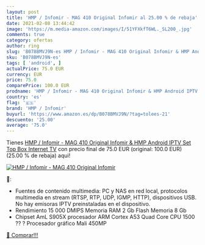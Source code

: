 ```yaml
---
layout: post
title: 'HMP / Infomir - MAG 410 Original Infomir al 25.00 % de rebaja'
date: 2021-02-08 13:44:42
image: 'https://m.media-amazon.com/images/I/51YFXkfT6WL._SL200_.jpg'
comments: true
category: ofertas
author: ring
slug: 'B078BMVJ9N-es HMP / Infomir - MAG 410 Original Infomir & HMP Android...'
sku: 'B078BMVJ9N-es'
tags: [ 'android', ]
actualPrice: 75.0 EUR
currency: EUR
price: 75.0
comparePrice: 100.0 EUR
prodname: 'HMP / Infomir - MAG 410 Original Infomir & HMP Android IPTV Set Top Box Internet TV'
country: 'es'
flag: '🇪🇸'
brand: 'HMP / Infomir'
buyurl: 'https://www.amazon.es/dp/B078BMVJ9N/?tag=tolees-21'
descuento: '25.00'
average: '75.0'
---
```


Tienes [HMP / Infomir - MAG 410 Original Infomir & HMP Android IPTV Set Top Box Internet TV](https://www.amazon.es/dp/B078BMVJ9N/?tag=tolees-21) con precio final de  75.0 EUR (original: 100.0 EUR) (25.00 %  de rebaja) aqui!

[![HMP / Infomir - MAG 410 Original Infomir](https://m.media-amazon.com/images/I/51YFXkfT6WL._SL200_.jpg)](https://www.amazon.es/dp/B078BMVJ9N/?tag=tolees-21)

🔎:

- Fuentes de contenido multimedia: PC y NAS en red local, protocolos multimedia en stream (RTSP, RTP, UDP, IGMP, HTTP), dispositivos USB. No hay emisoras IPTV preinstaladas en el dispositivo.
- Rendimiento 15 000 DMIPS Memoria RAM 2 Gb Flash Memoria 8 Gb
- Chipset AmL S905X procesador ARM Cortex A53 Quad Core CPU 1500 ?? ? Procesador gráfico Mali 450MP

[🛒 Comprar!!!](https://www.amazon.es/dp/B078BMVJ9N/?tag=tolees-21)
